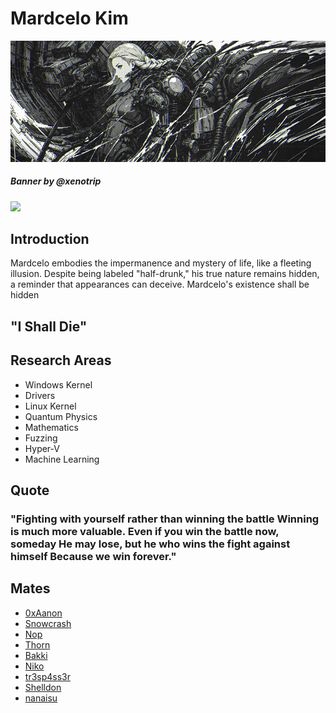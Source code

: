 # Mardcelo Kim

![Screenshot](F30vqV6WoAI33lm.jpg)

##### Banner by @xenotrip
![](https://komarev.com/ghpvc/?username=Mardcelo&color=green)
## Introduction

Mardcelo embodies the impermanence and mystery of life, like a fleeting illusion. Despite being labeled "half-drunk," his true nature remains hidden, a reminder that appearances can deceive. Mardcelo's existence shall be hidden

## "I Shall Die" 

## Research Areas 

- Windows Kernel 
- Drivers 
- Linux Kernel
- Quantum Physics 
- Mathematics
- Fuzzing
- Hyper-V
- Machine Learning 

## Quote 

### "Fighting with yourself rather than winning the battle Winning is much more valuable. Even if you win the battle now, someday He may lose, but he who wins the fight against himself Because we win forever."

## Mates 
- [0xAanon](https://github.com/yesmanno) 
- [Snowcrash](https://github.com/snowcra5h) 
- [Nop](https://github.com/nop-tech) 
- [Thorn](https://github.com/GuildedThorn)
- [Bakki](https://github.com/shubakki)
- [Niko](https://github.com/Exploitables/)
- [tr3sp4ss3r](https://github.com/tr3sp4ss3rexe)
- [Shelldon](https://github.com/Sh3lldon)
- [nanaisu](https://github.com/Sq00ky)
